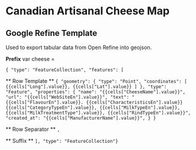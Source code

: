 # Canadian Artisanal Cheese Map

## Google Refine Template

Used to export tabular data from Open Refine into geojson.

**Prefix**
var cheese =

`{
  "type": "FeatureCollection",
  "features": [`

** Row Template **
    `{
      "geometry": {
        "type": "Point",
        "coordinates": [
          {{cells["Long"].value}},
          {{cells["Lat"].value}}
        ]
      },
      "type": "Feature",
      "properties": {
        "name": "{{cells["CheeseName"].value}}",
        "url": "{{cells["WebSiteEn"].value}}",
        "text": "{{cells["FlavourEn"].value}}. {{cells["CharacteristicsEn"].value}} {{cells["CategoryTypeEn"].value}}, {{cells["MilkTypeEn"].value}}, {{cells["MilkTreatmentType"].value}}, {{cells["RindTypeEn"].value}}",
        "created_at": "{{cells["ManufacturerName"].value}}",
      }
    }`

** Row Separator **
`,`

** Suffix **
`], "type": "FeatureCollection"}`
